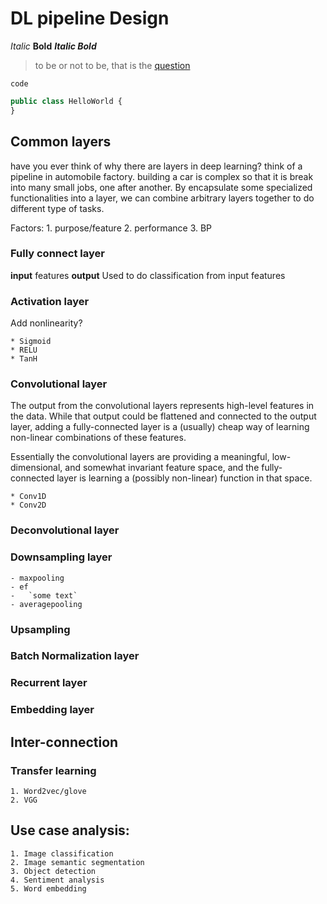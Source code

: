 # DL pipeline Design

_Italic_
__Bold__
___Italic Bold___
> to be or not to be, that is the [question](http://example.com/)


`code`
```javascript
public class HelloWorld {
}
```

## Common layers
have you ever think of why there are layers in deep learning? think of a pipeline in automobile factory. building a car is complex so that it is break into many small jobs, one after another. 
By encapsulate some specialized functionalities into a layer, we can combine arbitrary layers together to do different type of tasks.

Factors:
	1. purpose/feature
	2. performance
	3. BP

### Fully connect layer
__input__ features
__output__ 
Used to do classification from input features

### Activation layer
Add nonlinearity?

	* Sigmoid
	* RELU
	* TanH

### Convolutional layer
The output from the convolutional layers represents high-level features in the data. While that output could be flattened and connected to the output layer, adding a fully-connected layer is a (usually) cheap way of learning non-linear combinations of these features.

Essentially the convolutional layers are providing a meaningful, low-dimensional, and somewhat invariant feature space, and the fully-connected layer is learning a (possibly non-linear) function in that space.

    * Conv1D
    * Conv2D

### Deconvolutional layer

### Downsampling layer
    - maxpooling
    - ef     
	-	`some text`
    - averagepooling

### Upsampling

### Batch Normalization layer


### Recurrent layer

### Embedding layer

## Inter-connection
### Transfer learning
    1. Word2vec/glove
    2. VGG




## Use case analysis:
	1. Image classification
	2. Image semantic segmentation
	3. Object detection
	4. Sentiment analysis
	5. Word embedding
